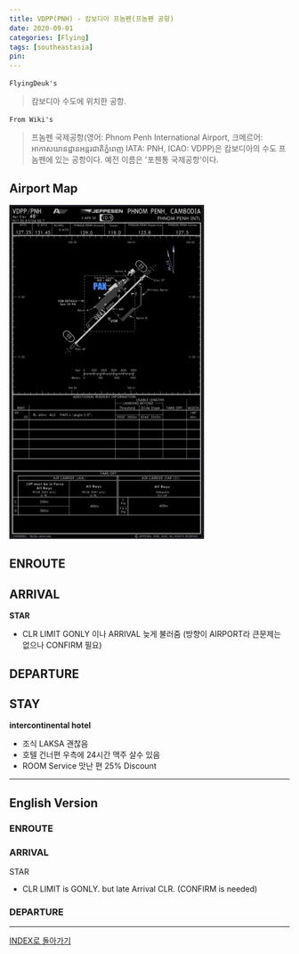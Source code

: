 ```yaml
---
title: VDPP(PNH) - 캄보디아 프놈펜(프놈펜 공항)
date: 2020-09-01
categories: [Flying]
tags: [southeastasia]
pin:
---
```


`FlyingDeuk's`
> 캄보디아 수도에 위치한 공항.

`From Wiki's`
> 프놈펜 국제공항(영어: Phnom Penh International Airport, 크메르어: អាកាសយានដ្ឋានអន្តរជាតិភ្នំពេញ IATA: PNH, ICAO: VDPP)은 캄보디아의 수도 프놈펜에 있는 공항이다. 예전 이름은 '포첸통 국제공항'이다.

## Airport Map
![pnh](/img/flying/airport/pnh_ap.jpg)


## ENROUTE

## ARRIVAL
**STAR**
- CLR LIMIT GONLY 이나 ARRIVAL 늦게 불러줌 (방향이 AIRPORT라 큰문제는 없으나 CONFIRM 필요)



## DEPARTURE

## STAY
**intercontinental hotel**
- 조식 LAKSA 괜찮음
- 호텔 건너편 우측에 24시간 맥주 살수 있음
- ROOM Service 맛난 편 25% Discount



-------------

## English Version

### ENROUTE

### ARRIVAL
STAR
- CLR LIMIT is GONLY. but late Arrival CLR. (CONFIRM is needed)


### DEPARTURE

----

[INDEX로 돌아가기](/posts/SouthEastAsia/)
